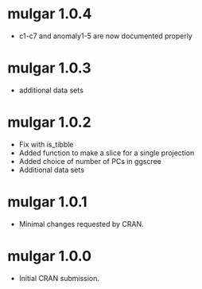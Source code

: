 # mulgar 1.0.4

* c1-c7 and anomaly1-5 are now documented properly

# mulgar 1.0.3

* additional data sets

# mulgar 1.0.2

* Fix with is_tibble
* Added function to make a slice for a single projection
* Added choice of number of PCs in ggscree
* Additional data sets

# mulgar 1.0.1

* Minimal changes requested by CRAN.

# mulgar 1.0.0

* Initial CRAN submission.
